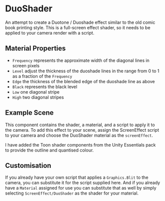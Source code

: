 # DuoShader

An attempt to create a Duotone / Duoshade effect similar to the old comic book printing style. This is a full-screen effect shader, so it needs to be applied to your camera render with a script.

## Material Properties

- `Frequency` represents the approximate width of the diagonal lines in screen pixels
- `Level` adjust the thickness of the duoshade lines in the range from 0 to 1 as a fraction of the `Frequency`
- `Edge` the thickness of the blended edge of the duoshade line as above
- `Black` represents the black level
- `Low` one diagonal stripe
- `High` two diagonal stripes

## Example Scene

This component contains the shader, a material, and a script to apply it to the camera. To add this effect to your scene, assign the ScreenEffect script to your camera and choose the DuoShader material as the `screenEffect`.

I have added the Toon shader components from the Unity Essentials pack to provide the outline and quantised colour.

## Customisation

If you already have your own script that applies a `Graphics.Blit` to the camera, you can substitute it for the script supplied here. And if you already have a `Material` assigned for use you can substitute that as well by simply selecting `ScreenEffect/DuoShader` as the shader for your material.
